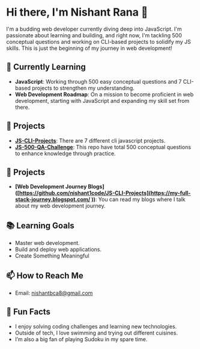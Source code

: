 # Hi there, I'm Nishant Rana 👋

I'm a budding web developer currently diving deep into JavaScript. I'm passionate about learning and building, and right now, I'm tackling 500 conceptual questions and working on CLI-based projects to solidify my JS skills. This is just the beginning of my journey in web development!

## 🌱 Currently Learning

- **JavaScript**: Working through 500 easy conceptual questions and 7 CLI-based projects to strengthen my understanding.
- **Web Development Roadmap**: On a mission to become proficient in web development, starting with JavaScript and expanding my skill set from there.

## 🔨 Projects

- **[JS-CLI-Projects](https://github.com/nishant1code/JS-CLI-Projects)**: There are 7 different cli javascript projects.
- **[JS-500-QA-Challenge](https://github.com/nishant1code/JS-500-QA-Challenge)**: This repo have total 500 conceptual questions to enhance knowledge through practice.

## 🔨 Projects

- **[Web Development Journey Blogs]([https://github.com/nishant1code/JS-CLI-Projects](https://my-full-stack-journey.blogspot.com/
))**: You can read my blogs where I talk about my web development journey.

## 📚 Learning Goals

- Master web development.
- Build and deploy web applications.
- Create Something Meaningful

## 📫 How to Reach Me

- Email: nishantbca8@gmail.com


## 🚀 Fun Facts

- I enjoy solving coding challenges and learning new technologies.
- Outside of tech, I love swimming and trying out different cuisines.
- I’m also a big fan of playing Sudoku in my spare time.

<!---
nishant1code/nishant1code is a ✨ special ✨ repository because its `README.md` (this file) appears on your GitHub profile.
You can click the Preview link to take a look at your changes.
--->
